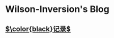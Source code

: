# Wilson-Inversion's Blog

## [$\color{black}记录$](https://Wilson-Inversion.github.io/blog/article/0)


